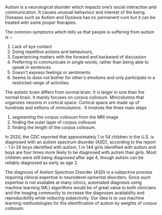 Autism is a neurological disorder which impacts one’s social interaction and communication. It causes unusual behaviour and interest of the being.
Diseases such as Autism and Dyslexia has no permanent cure but it can be treated with some proper therapies. 

The common symptoms which tells us that people is suffering from autism is :- 
1) Lack of eye contact
2) Doing repetitive actions and behaviours, 
3) Experiencing matters with the forward and backward of discussion
4) Preferring to communicate in single words, rather than being able to speak in sentences
5) Doesn't express feelings or sentiments 
6) Seems to does not bother for other's emotions and only participate in a restricted range of activities.

The autistic brain differs from normal brain. It is larger in size than the normal brain. It mainly focuses on corpus collosum. 
Minicolumns that organizes neurons in cortical space. Cortical space are made up of hundreds and millions of minicolumns . 
It involves the three main steps 
1) segmenting the corpus collosum from the MRI image 
2) finding the outer layer of corpus collosum 
3) finding the length of the corpus collosum. 

In 2020, the CDC reported that approximately 1 in 54 children in the U.S. is diagnosed with an autism spectrum disorder (ASD), according to the report - 1 in 34 boys 
identified with autism, 1 in 144 girls identified with autism and boys are four times more likely to be diagnosed with autism than girls. Most children were still 
being diagnosed after age 4, though autism can be reliably diagnosed as early as age 2.

The diagnosis of Autism Spectrum Disorder (ASD) is a subjective process requiring clinical expertise in neurodevel opmental disorders. Since such expertise is not available
at many clinics, automated diagnosis using machine learning (ML) algorithms would be of great value to both clinicians and the imaging community to increase the diagnoses 
availability and reproducibility while reducing subjectivity. Our idea is to use machine learning methodologies for the identification of autism by weights of corpus collosum.

